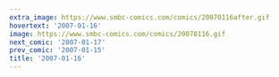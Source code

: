 ```yaml
---
extra_image: https://www.smbc-comics.com/comics/20070116after.gif
hovertext: '2007-01-16'
image: https://www.smbc-comics.com/comics/20070116.gif
next_comic: '2007-01-17'
prev_comic: '2007-01-15'
title: '2007-01-16'
---
```


